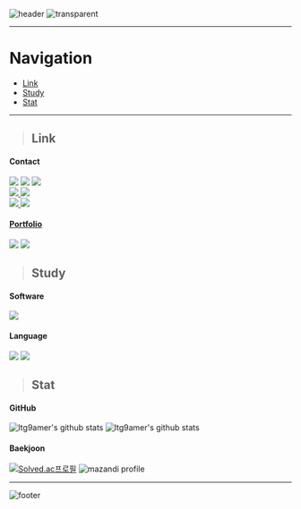 ![header](https://capsule-render.vercel.app/api?type=slice&color=0:FFFF00,100:FFFFFF)
![transparent](https://capsule-render.vercel.app/api?type=transparent&fontColor=FFFF80&text=Taegon%20Lee's%20GitHub&fontSize=60&desc=이태곤의%20깃허브&descAlignY=15&descAlign=25)

---

# Navigation
* [Link](#link)
* [Study](#study)
* [Stat](#stat)

---

> ## Link

#### Contact

<a href="https://twitter.com/ltg9amer/" target="_blank"><img src="https://img.shields.io/badge/Twitter-1DA1F2?style=for-the-badge&logo=twitter&logoColor=FFFFFF"/></a>
<a href="https://www.facebook.com/profile.php?id=1000685411275775/" target="_blank"><img src="https://img.shields.io/badge/Facebook-1877F2?style=for-the-badge&logo=facebook&logoColor=FFFFFF"/></a>
<a href="https://www.instagram.com/ltg9amer/" target="_blank"><img src="https://img.shields.io/badge/Instagram-E4405F?style=for-the-badge&logo=instagram&logoColor=FFFFFF"/></a>   
<a href="https://steamcommunity.com/profiles/76561199469018779/" target="_blank"><img src="https://img.shields.io/badge/Steam-000000?style=for-the-badge&logo=steam&logoColor=FFFFFF"/> 
<a href="https://www.discord.com/users/667665725791404043/" target="_blank"><img src="https://img.shields.io/badge/Discord 이태곤%237101-5865F2?style=for-the-badge&logo=discord&logoColor=FFFFFF"/>   
<a href="mailto:ltg9amer@gmail.com" target="_blank"><img src="https://img.shields.io/badge/Gmail-EA4335?style=for-the-badge&logo=gmail&logoColor=FFFFFF"/>
<a href="mailto:ltg9amer@naver.com" target="_blank"><img src="https://img.shields.io/badge/Naver Mail-03C75A?style=for-the-badge&logo=naver&logoColor=FFFFFF"/>

#### Portfolio

<a href="https://ltg9amer.itch.io/" target="_blank"><img src="https://img.shields.io/badge/itch.io-FA5C5C?style=for-the-badge&logo=itch.io&logoColor=FFFFFF"/></a>
<a href="http://ggm.gondr.net/user/profile/229/" target="_blank"><img src="https://img.shields.io/badge/High School Portfolio-001244?style=for-the-badge&logo=google-scholar&logoColor=FFFFFF"/></a>

> ## Study

#### Software
<a href="https://unity.com/" target="_blank"><img src="https://img.shields.io/badge/Unity-FFFFFF?style=for-the-badge&logo=unity&logoColor=000000"/></a>

#### Language
<img src="https://img.shields.io/badge/C++-00599C?style=for-the-badge&logo=c%2B%2B&logoColor=FFFFFF"/></a>
<img src="https://img.shields.io/badge/C%23-239120?style=for-the-badge&logo=csharp&logoColor=FFFFFF"/></a>

> ## Stat

#### GitHub

![ltg9amer's github stats](https://github-readme-stats.vercel.app/api?username=ltg9amer&theme=yeblu&show_icons=true)
![ltg9amer's github stats](https://github-readme-stats.vercel.app/api/top-langs/?username=ltg9amer&theme=yeblu&show_icons=true&layout=compact)

#### Baekjoon

[![Solved.ac프로필](http://mazassumnida.wtf/api/v2/generate_badge?boj=ltg9amer)](https://solved.ac/ltg9amer)
![mazandi profile](http://mazandi.herokuapp.com/api?handle=ltg9amer&theme=dark)

---

![footer](https://capsule-render.vercel.app/api?type=slice&color=0:FFFFFF,100:FFFF00&section=footer)
